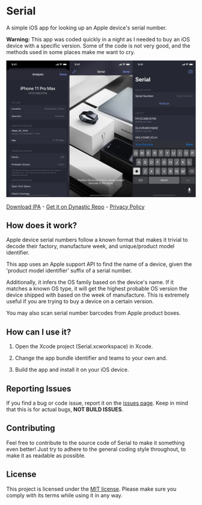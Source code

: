# Serial

A simple iOS app for looking up an Apple device's serial number.

**Warning:** This app was coded quickly in a night as I needed to buy an iOS device with a specific version. Some of the code is not very good, and the methods used in some places make me want to cry.

![Screenshots](/Assets/Screenshot.png)

[Download IPA](/releases) - [Get it on Dynastic Repo](https://get.dyn.dev/serial) - [Privacy Policy](https://ayden.dev/privacy/serial)

## How does it work?

Apple device serial numbers follow a known format that makes it trivial to decode their factory, manufacture week, and unique/product model identifier.

This app uses an Apple support API to find the name of a device, given the 'product model identifier' suffix of a serial number.

Additionally, it infers the OS family based on the device's name. If it matches a known OS type, it will get the highest probable OS version the device shipped with based on the week of manufacture. This is extremely useful if you are trying to buy a device on a certain version.

You may also scan serial number barcodes from Apple product boxes.

## How can I use it?

1. Open the Xcode project (Serial.xcworkspace) in Xcode.

2. Change the app bundle identifier and teams to your own and.

3. Build the app and install it on your iOS device.

## Reporting Issues

If you find a bug or code issue, report it on the [issues page](/issues). Keep in mind that this is for actual bugs, **NOT BUILD ISSUES**. 

## Contributing

Feel free to contribute to the source code of Serial to make it something even better! Just try to adhere to the general coding style throughout, to make it as readable as possible.

## License

This project is licensed under the [MIT license](/LICENSE). Please make sure you comply with its terms while using it in any way.

